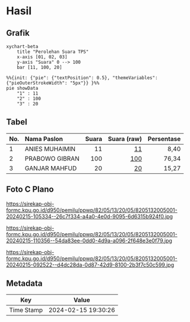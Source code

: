 # Hasil

## Grafik

```mermaid
xychart-beta
    title "Perolehan Suara TPS"
    x-axis [01, 02, 03]
    y-axis "Suara" 0 --> 100
    bar [11, 100, 20]
```

```mermaid
%%{init: {"pie": {"textPosition": 0.5}, "themeVariables": {"pieOuterStrokeWidth": "5px"}} }%%
pie showData
    "1" : 11
    "2" : 100
    "3" : 20
```

## Tabel

| No. | Nama Paslon    | Suara | Suara (raw) | Persentase |
|:--- |:-------------- | -----:| -----------:| ----------:|
| 1   | ANIES MUHAIMIN | 11    | [11][p-1]   | 8,40       |
| 2   | PRABOWO GIBRAN | 100   | [100][p-2]  | 76,34      |
| 3   | GANJAR MAHFUD  | 20    | [20][p-3]   | 15,27      |


[p-1]: https://github.com/gigit-pemilu/pemilu-2024-82-maluku-utara/blob/main/pilpres/hitung-suara/sub/82-maluku-utara/sub/05-kepulauan-sula/sub/13-mangoli-utara/sub/2005-saniahaya/sub/001-tps/sub/paslon-1.txt
[p-2]: https://github.com/gigit-pemilu/pemilu-2024-82-maluku-utara/blob/main/pilpres/hitung-suara/sub/82-maluku-utara/sub/05-kepulauan-sula/sub/13-mangoli-utara/sub/2005-saniahaya/sub/001-tps/sub/paslon-2.txt
[p-3]: https://github.com/gigit-pemilu/pemilu-2024-82-maluku-utara/blob/main/pilpres/hitung-suara/sub/82-maluku-utara/sub/05-kepulauan-sula/sub/13-mangoli-utara/sub/2005-saniahaya/sub/001-tps/sub/paslon-3.txt

## Foto C Plano

https://sirekap-obj-formc.kpu.go.id/d950/pemilu/ppwp/82/05/13/20/05/8205132005001-20240215-105334--26c7f334-a4a0-4e0d-9095-6d6315b924f0.jpg

https://sirekap-obj-formc.kpu.go.id/d950/pemilu/ppwp/82/05/13/20/05/8205132005001-20240215-110356--54da83ee-0dd0-4d9a-a096-2f648e3e0f79.jpg

https://sirekap-obj-formc.kpu.go.id/d950/pemilu/ppwp/82/05/13/20/05/8205132005001-20240215-092522--d4dc28da-0d87-42d9-8100-2b3f7c50c599.jpg


## Metadata

| Key        | Value               |
| ---------- | ------------------- |
| Time Stamp | 2024-02-15 19:30:26 |



